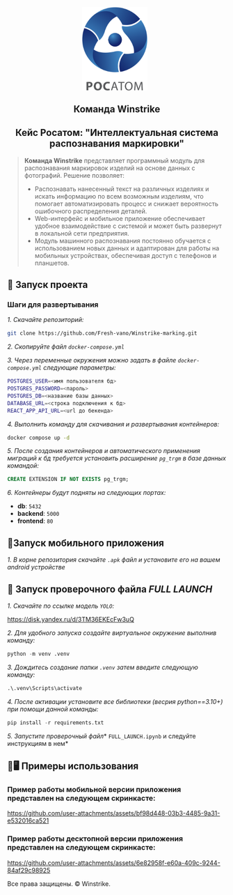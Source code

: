 <p align="center">
    <img src="./logo.png" alt="Логотип проекта" width="150" style="display: inline-block; vertical-align: middle; margin-right: 10px;"/>  <br/>
     <H2 align="center">Команда Winstrike</H2> 
    <H2 align="center">Кейс Росатом: "Интеллектуальная система распознавания маркировки"</H2> 
</p>

> **Команда Winstrike** представляет программный модуль для распознавания маркировок изделий на основе данных с фотографий. Решение позволяет:
> - Распознавать нанесенный текст на различных изделиях и искать информацию по всем возможным изделиям, что помогает автоматизировать процесс и снижает вероятность ошибочного распределения деталей.
> - Web-интерфейс и мобильное приложение обеспечивает удобное взаимодействие с системой и может быть развернут в локальной сети предприятия.
> - Модуль машинного распознавания постоянно обучается с использованием новых данных и адаптирован для работы на мобильных устройствах, обеспечивая доступ с телефонов и планшетов.

## 🚀 Запуск проекта

### Шаги для развертывания

*1. Скачайте репозиторий:*

```bash
git clone https://github.com/Fresh-vano/Winstrike-marking.git
```

*2. Скопируйте файл `docker-compose.yml`*

*3. Через переменные окружения можно задать в файле `docker-compose.yml` следующие параметры:*

```bash
POSTGRES_USER=<имя пользователя бд>
POSTGRES_PASSWORD=<пароль>
POSTGRES_DB=<название базы данных>
DATABASE_URL=<строка подключения к бд>
REACT_APP_API_URL=<url до бекенда>
```

*4. Выполнить команду для скачивания и развертывания контейнеров:*
```cmd
docker compose up -d
```

*5. После создания контейнеров и автоматического применения миграций к бд требуется установить расширение `pg_trgm` в базе данных командой:*
``` sql
CREATE EXTENSION IF NOT EXISTS pg_trgm;
```
*6. Контейнеры будут подняты на следующих портах:*
- **db**: `5432`
- **backend**: `5000`
- **frontend**: `80`

##  📱Запуск мобильного приложения 

*1. В корне репозитория скачайте `.apk` файл и установите его на вашем android устройстве*

## 🧪 Запуск проверочного файла *FULL LAUNCH*

*1. Скачайте по ссылке модель `YOLO`:*

https://disk.yandex.ru/d/3TM36EKEcFw3uQ

*2. Для удобного запуска создайте виртуальное окружение выполнив команду:*
```python
python -m venv .venv
```
*3. Дождитесь создание папки `.venv` затем введите следующую команду:*
```python
.\.venv\Scripts\activate
```
*4. После активации установите все библиотеки (весрия python==3.10+) при помощи данной команды:*

```python
pip install -r requirements.txt
```
*5. Запустите проверочный файл** `FULL_LAUNCH.ipynb` и следуйте инструкциям в нем*

## 📱🖥️ Примеры использования

### Пример работы мобильной версии приложения представлен на следующем скринкасте:

https://github.com/user-attachments/assets/bf98d448-03b3-4485-9a31-e532016ca521

### Пример работы десктопной версии приложения представлен на следующем скринкасте:


https://github.com/user-attachments/assets/6e82958f-e60a-409c-9244-84af29c98925



Все права защищены. &copy; Winstrike.
